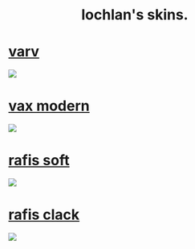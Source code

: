 <h1 align="center">lochlan's skins.</h1>

# [varv](https://github.com/varkely/skinhub/raw/main/player/lochlan/lochlan_varv.osk)
<img src="https://i.imgur.com/v5T7uoj.png">

# [vax modern](https://github.com/varkely/skinhub/raw/main/player/lochlan/lochlan_vax.osk)
<img src="https://i.imgur.com/FDhD8Yg.png">

# [rafis soft](https://github.com/varkely/skinhub/raw/main/player/lochlan/lochlan_rafis.osk)
<img src="https://i.imgur.com/XAFR5ZR.png">

# [rafis clack](https://github.com/varkely/skinhub/raw/main/player/lochlan/lochlan_clack.osk)
<img src="https://i.imgur.com/XAFR5ZR.png">